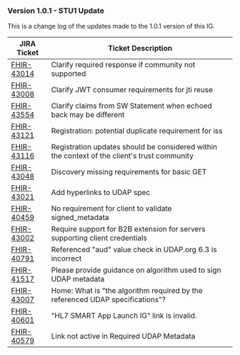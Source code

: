 ### Version 1.0.1 - STU1 Update

This is a change log of the updates made to the 1.0.1 version of this IG.

|JIRA Ticket|Ticket Description|
|---------|----------|
|[FHIR-43014](https://jira.hl7.org/browse/FHIR-43014)|Clarify required response if community not supported|
|[FHIR-43008](https://jira.hl7.org/browse/FHIR-43008)|Clarify JWT consumer requirements for jti reuse|
|[FHIR-43554](https://jira.hl7.org/browse/FHIR-43554)|Clarify claims from SW Statement when echoed back may be different|
|[FHIR-43121](https://jira.hl7.org/browse/FHIR-43121)|Registration: potential duplicate requirement for iss|
|[FHIR-43116](https://jira.hl7.org/browse/FHIR-43116)|Registration updates should be considered within the context of the client's trust community|
|[FHIR-43048](https://jira.hl7.org/browse/FHIR-43048)|Discovery missing requirements for basic GET|
|[FHIR-43021](https://jira.hl7.org/browse/FHIR-43021)|Add hyperlinks to UDAP spec|
|[FHIR-40459](https://jira.hl7.org/browse/FHIR-40459)|No requirement for client to validate signed_metadata|
|[FHIR-43002](https://jira.hl7.org/browse/FHIR-43002)|Require support for B2B extension for servers supporting client credentials|
|[FHIR-40791](https://jira.hl7.org/browse/FHIR-40791)|Referenced "aud" value check in UDAP.org 6.3 is incorrect|
|[FHIR-41517](https://jira.hl7.org/browse/FHIR-41517)|Please provide guidance on algorithm used to sign UDAP metadata|
|[FHIR-43007](https://jira.hl7.org/browse/FHIR-43007)|Home: What is "the algorithm required by the referenced UDAP specifications"?|
|[FHIR-40601](https://jira.hl7.org/browse/FHIR-40601)|"HL7 SMART App Launch IG" link is invalid.|
|[FHIR-40579](https://jira.hl7.org/browse/FHIR-40579)|Link not active in Required UDAP Metadata|